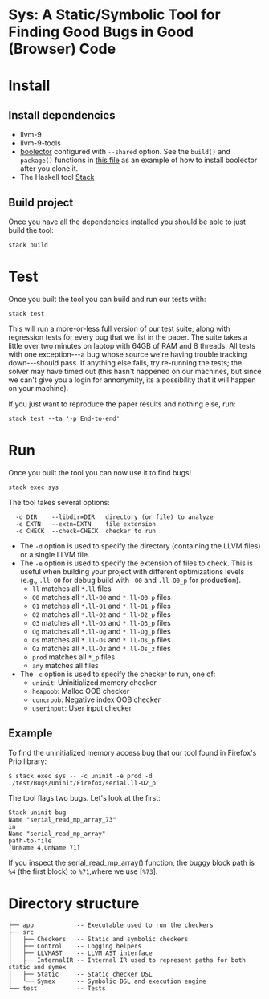 # Sys: A Static/Symbolic Tool for Finding Good Bugs in Good (Browser) Code

# Install

## Install dependencies

- llvm-9
- llvm-9-tools
- [boolector](https://github.com/Boolector/boolector) configured with
  `--shared` option. See the `build()` and `package()` functions in [this
  file](https://aur.archlinux.org/cgit/aur.git/tree/PKGBUILD?h=boolector-git)
  as an example of how to install boolector after you clone it.
- The Haskell tool [Stack](https://docs.haskellstack.org/en/stable/README/)

## Build project

Once you have all the dependencies installed you should be able to just build the tool:

```
stack build
```

# Test

Once you built the tool you can build and run our tests with:

```
stack test
```

This will run a more-or-less full version of our test suite, along with regression tests for every bug that we list in the paper. The suite takes a little over two minutes on laptop with 64GB of RAM and 8 threads. All tests with one exception---a bug whose source we're having trouble tracking down---should pass. If anything else fails, try re-running the tests; the solver may have timed out (this hasn't happened on our machines, but since we can't give you a login for annonymity, its a possibility that it will happen on your machine). 

If you just want to reproduce the paper results and nothing else, run:

```
stack test --ta '-p End-to-end'
```

# Run

Once you built the tool you can now use it to find bugs!

```
stack exec sys
```
The tool takes several options:

```
  -d DIR    --libdir=DIR   directory (or file) to analyze
  -e EXTN   --extn=EXTN    file extension
  -c CHECK  --check=CHECK  checker to run
```

- The `-d` option is used to specify the directory (containing the LLVM files) or a single LLVM file.
- The `-e` option is used to specify the extension of files to check. This is
  useful when building your project with different optimizations levels (e.g.,
  `.ll-O0` for debug build with `-O0` and `.ll-O0_p` for production).
   -  `ll` matches all `*.ll` files
   -  `O0` matches all `*.ll-O0` and `*.ll-O0_p` files
   -  `O1` matches all `*.ll-O1` and `*.ll-O1_p` files
   -  `O2` matches all `*.ll-O2` and `*.ll-O2_p` files
   -  `O3` matches all `*.ll-O3` and `*.ll-O3_p` files
   -  `Og` matches all `*.ll-Og` and `*.ll-Og_p` files
   -  `Os` matches all `*.ll-Os` and `*.ll-Os_p` files
   -  `Oz` matches all `*.ll-Oz` and `*.ll-Os_z` files
   -  `prod` matches all `*_p` files
   -  `any` matches all files
- The `-c` option is used to specify the checker to run, one of:
   - `uninit`: Uninitialized memory checker
   - `heapoob`: Malloc OOB checker
   - `concroob`: Negative index OOB checker
   - `userinput`: User input checker


## Example

To find the uninitialized memory access bug that our tool found in Firefox's Prio library:

```
$ stack exec sys -- -c uninit -e prod -d ./test/Bugs/Uninit/Firefox/serial.ll-O2_p
```

The tool flags two bugs. Let's look at the first:

```
Stack uninit bug
Name "serial_read_mp_array_73"
in 
Name "serial_read_mp_array"
path-to-file
[UnName 4,UnName 71]
```

If you inspect the [serial_read_mp_array()](./test/Bugs/Uninit/Firefox/serial.ll-O2_p#L1528) function, the buggy block path is `%4` (the first block) to `%71`,where we use [`%73`].

# Directory structure

```
├── app            -- Executable used to run the checkers
├── src
│   ├── Checkers   -- Static and symbolic checkers
│   ├── Control    -- Logging helpers
│   ├── LLVMAST    -- LLVM AST interface
│   ├── InternalIR -- Internal IR used to represent paths for both static and symex
│   ├── Static     -- Static checker DSL
│   └── Symex      -- Symbolic DSL and execution engine
└── test           -- Tests
```
